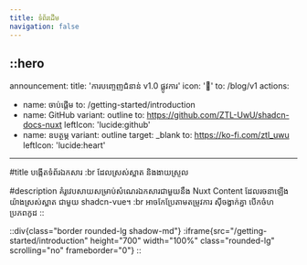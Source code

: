 ```yaml
---
title: ទំព័រដើម
navigation: false
---
```


::hero
---
announcement:
  title: 'ការបញ្ចេញជំនាន់ v1.0 ផ្លូវការ'
  icon: '🎉'
  to: /blog/v1
actions:
  - name: ចាប់ផ្តើម
    to: /getting-started/introduction
  - name: GitHub
    variant: outline
    to: https://github.com/ZTL-UwU/shadcn-docs-nuxt
    leftIcon: 'lucide:github'
  - name: ឧបត្ថម្ភ
    variant: outline
    target: _blank
    to: https://ko-fi.com/ztl_uwu
    leftIcon: 'lucide:heart'
---

#title
បង្កើតទំព័រឯកសារ :br ដែលស្រស់ស្អាត និងងាយស្រួល

#description
គំរូវេបសាយសម្រាប់សំណេរឯកសារជាមួយនឹង Nuxt Content ដែលរចនាឡើងយ៉ាងស្រស់ស្អាត ជាមួយ shadcn-vue។ :br អាចកែប្រែតាមតម្រូវការ សុីចង្វាក់គ្នា បើកចំហប្រភពកូដ
::

::div{class="border rounded-lg shadow-md"}
  :iframe{src="/getting-started/introduction" height="700" width="100%" class="rounded-lg" scrolling="no" frameborder="0"}
::
